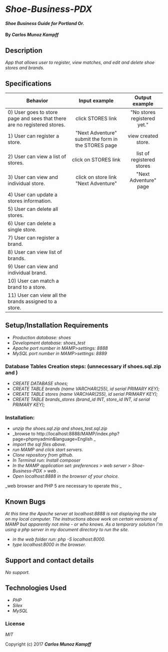 # _Shoe-Business-PDX_

#### _Shoe Business Guide for Portland Or._

#### By _**Carlos Munoz Kampff**_

## Description

_App that allows user to register, view matches, and edit and delete shoe stores and brands._


## Specifications

| Behavior                                              |   Input example   |  Output example |
|-------------------------------------------------------|:-----------------:|:---------------:|
| 0) User goes to store page and sees that there are no registered stores.| click STORES link | "No stores registered yet."|
| 1) User can register a store.|"Next Adventure" submit the form in the STORES page| view created store.|
| 2) User can view a list of stores.|click on STORES link | list of registered stores|
| 3) User can view and individual store.|click on store link "Next Adventure"| "Next Adventure" page |
| 4) User can update a stores information.|||
| 5) User can delete all stores.|||
| 6) User can delete a single store.|||
| 7) User can register a brand.|||
| 8) User can view list of brands.|||
| 9) User can view and individual brand.|||
| 10) User can match a brand to a store.|||
| 11) User can view all the brands assigned to a store.|||


## Setup/Installation Requirements
* _Production database: shoes_
* _Development database: shoes_test_
* _Apache port number in MAMP>settings: 8888_
* _MySQL port number in MAMP>settings: 8889_


### Database Tables Creation steps: (unnecessary if shoes.sql.zip and )
* _CREATE DATABASE shoes;_
* _CREATE TABLE brands (name VARCHAR(255), id serial PRIMARY KEY);_
* _CREATE TABLE stores (name VARCHAR(255), id serial PRIMARY KEY);_
* _CREATE TABLE brands_stores (brand_id INT, store_id INT, id serial PRIMARY KEY);_

### Installation:
* _unzip the shoes.sql.zip and shoes_test.sql.zip_
* _browse to http://localhost:8888/MAMP/index.php?page=phpmyadmin&language=English _
* _import the sql files above._
* _run MAMP and click start servers._
* _Clone repository from github._
* _In Terminal run: Install composer_
* _In the MAMP application set: preferences > web server > Shoe-Business-PDX > web ._
* _Open localhost:8888 in the browser of your choice._


_web browser and PHP 5 are necessary to operate this _

## Known Bugs

_At this time the Apache server at localhost:8888 is not displaying the site on my local computer.
The instructions above work on certain versions of MAMP but apparently not mine - or who knows.
As a temporary solution I'm using a php server in my document directory to run the site._
* _in the web folder run: php -S localhost:8000._
* _type localhost:8000 in the browser._

## Support and contact details

_No support._

## Technologies Used

* _PHP_
* _Silex_
* _MySQL_

### License

*MIT*

Copyright (c) 2017 **_Carlos Munoz Kampff_**
